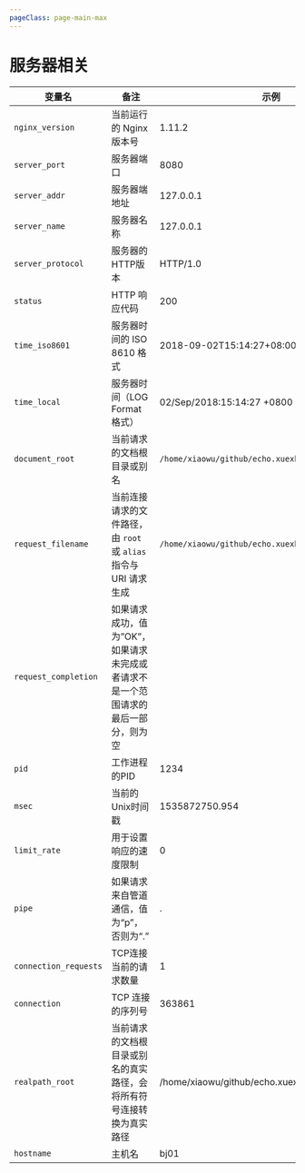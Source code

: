 ```yaml
---
pageClass: page-main-max
---
```


# 服务器相关

变量名 | 备注 | 示例
--- | --- | ---
`nginx_version` | 当前运行的 Nginx 版本号 | 1.11.2
`server_port` | 服务器端口 | 8080
`server_addr` | 服务器端地址 | 127.0.0.1
`server_name` | 服务器名称 | 127.0.0.1
`server_protocol` | 服务器的HTTP版本 | HTTP/1.0
`status` | HTTP 响应代码 | 200
`time_iso8601` | 服务器时间的 ISO 8610 格式  | 2018-09-02T15:14:27+08:00
`time_local` | 服务器时间（LOG Format 格式） | 02/Sep/2018:15:14:27 +0800
`document_root` | 当前请求的文档根目录或别名 | `/home/xiaowu/github/echo.xuexb.com`
`request_filename` | 当前连接请求的文件路径，由 `root` 或 `alias` 指令与 URI 请求生成 |  `/home/xiaowu/github/echo.xuexb.com/api/dump/path`
`request_completion` | 如果请求成功，值为”OK”，如果请求未完成或者请求不是一个范围请求的最后一部分，则为空 | 
`pid` | 工作进程的PID | 1234
`msec` | 当前的Unix时间戳 | 1535872750.954
`limit_rate` | 用于设置响应的速度限制 | 0
`pipe` | 如果请求来自管道通信，值为“p”，否则为“.”  | .
`connection_requests` | TCP连接当前的请求数量 | 1
`connection` | TCP 连接的序列号 | 363861
`realpath_root` | 当前请求的文档根目录或别名的真实路径，会将所有符号连接转换为真实路径 | /home/xiaowu/github/echo.xuexb.com
`hostname` | 主机名 | bj01
